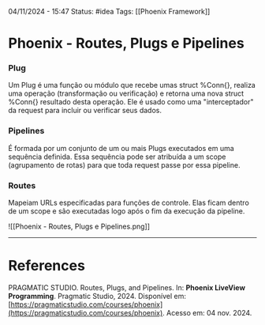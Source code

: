 04/11/2024 - 15:47
Status: #idea
Tags: [[Phoenix Framework]]

# Phoenix - Routes, Plugs e Pipelines

### Plug

Um Plug é uma função ou módulo que recebe umas struct %Conn{}, realiza uma operação (transformação ou verificação) e retorna uma nova struct %Conn{} resultado desta operação. Ele é usado como uma "interceptador" da request para incluir ou verificar seus dados.

### Pipelines

É formada por um conjunto de um ou mais Plugs executados em uma sequência definida. Essa sequência pode ser atribuída a um scope (agrupamento de rotas) para que toda request passe por essa pipeline.

### Routes

Mapeiam URLs especificadas para funções de controle. Elas ficam dentro de um scope e são executadas logo após o fim da execução da pipeline.


![[Phoenix - Routes, Plugs e Pipelines.png]]


---

# References

PRAGMATIC STUDIO. Routes, Plugs, and Pipelines. In: **Phoenix LiveView Programming**. Pragmatic Studio, 2024. Disponível em: [https://pragmaticstudio.com/courses/phoenix](https://pragmaticstudio.com/courses/phoenix). Acesso em: 04 nov. 2024.